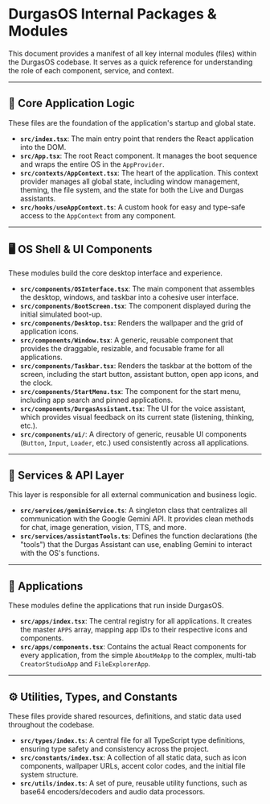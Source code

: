 # DurgasOS Internal Packages & Modules

This document provides a manifest of all key internal modules (files) within the DurgasOS codebase. It serves as a quick reference for understanding the role of each component, service, and context.

---

## 📂 Core Application Logic

These files are the foundation of the application's startup and global state.

-   **`src/index.tsx`**: The main entry point that renders the React application into the DOM.
-   **`src/App.tsx`**: The root React component. It manages the boot sequence and wraps the entire OS in the `AppProvider`.
-   **`src/contexts/AppContext.tsx`**: The heart of the application. This context provider manages all global state, including window management, theming, the file system, and the state for both the Live and Durgas assistants.
-   **`src/hooks/useAppContext.ts`**: A custom hook for easy and type-safe access to the `AppContext` from any component.

---

## 🖥️ OS Shell & UI Components

These modules build the core desktop interface and experience.

-   **`src/components/OSInterface.tsx`**: The main component that assembles the desktop, windows, and taskbar into a cohesive user interface.
-   **`src/components/BootScreen.tsx`**: The component displayed during the initial simulated boot-up.
-   **`src/components/Desktop.tsx`**: Renders the wallpaper and the grid of application icons.
-   **`src/components/Window.tsx`**: A generic, reusable component that provides the draggable, resizable, and focusable frame for all applications.
-   **`src/components/Taskbar.tsx`**: Renders the taskbar at the bottom of the screen, including the start button, assistant button, open app icons, and the clock.
-   **`src/components/StartMenu.tsx`**: The component for the start menu, including app search and pinned applications.
-   **`src/components/DurgasAssistant.tsx`**: The UI for the voice assistant, which provides visual feedback on its current state (listening, thinking, etc.).
-   **`src/components/ui/`**: A directory of generic, reusable UI components (`Button`, `Input`, `Loader`, etc.) used consistently across all applications.

---

## 🧠 Services & API Layer

This layer is responsible for all external communication and business logic.

-   **`src/services/geminiService.ts`**: A singleton class that centralizes all communication with the Google Gemini API. It provides clean methods for chat, image generation, vision, TTS, and more.
-   **`src/services/assistantTools.ts`**: Defines the function declarations (the "tools") that the Durgas Assistant can use, enabling Gemini to interact with the OS's functions.

---

## 🧩 Applications

These modules define the applications that run inside DurgasOS.

-   **`src/apps/index.tsx`**: The central registry for all applications. It creates the master `APPS` array, mapping app IDs to their respective icons and components.
-   **`src/apps/components.tsx`**: Contains the actual React components for every application, from the simple `AboutMeApp` to the complex, multi-tab `CreatorStudioApp` and `FileExplorerApp`.

---

## ⚙️ Utilities, Types, and Constants

These files provide shared resources, definitions, and static data used throughout the codebase.

-   **`src/types/index.ts`**: A central file for all TypeScript type definitions, ensuring type safety and consistency across the project.
-   **`src/constants/index.tsx`**: A collection of all static data, such as icon components, wallpaper URLs, accent color codes, and the initial file system structure.
-   **`src/utils/index.ts`**: A set of pure, reusable utility functions, such as base64 encoders/decoders and audio data processors.
